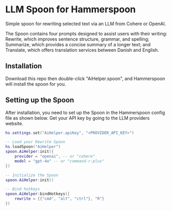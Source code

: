 # LLM Spoon for Hammerspoon

Simple spoon for rewriting selected text via an LLM from Cohere or OpenAI.

The Spoon contains four prompts designed to assist users with their writing: Rewrite, which improves sentence structure, grammar, and spelling; Summarize, which provides a concise summary of a longer text; and Translate, which offers translation services between Danish and English.

## Installation

Download this repo then double-click "AiHelper.spoon", and Hammerspoon will install the spoon for you.

## Setting up the Spoon

After installation, you need to set up the Spoon in the Hammerspoon config file as shown below. Get your API key by going to the LLM providers website.

```lua
hs.settings.set("AiHelper.apiKey", "<PROVIDER_API_KEY>")

-- Load your Rewrite Spoon
hs.loadSpoon("AiHelper")
spoon.AiHelper:init({
    provider = "openai", -- or "cohere"
    model = "gpt-4o" -- or "command-r-plus"
})

-- Initialize the Spoon
spoon.AiHelper:init()

-- Bind hotkeys
spoon.AiHelper:bindHotkeys({
    rewrite = {{"cmd", "alt", "ctrl"}, "R"}
})
```
